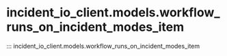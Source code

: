 # incident_io_client.models.workflow_runs_on_incident_modes_item

::: incident_io_client.models.workflow_runs_on_incident_modes_item
